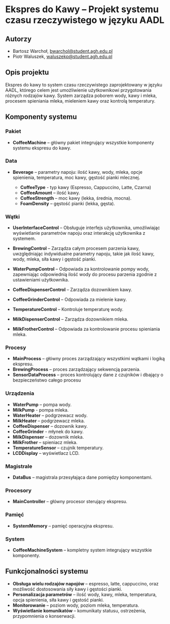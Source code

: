 # Ekspres do Kawy – Projekt systemu czasu rzeczywistego w języku AADL

## Autorzy

- Bartosz Warchoł, bwarchol@student.agh.edu.pl
- Piotr Waluszek, waluszekp@student.agh.edu.pl

## Opis projektu

Ekspres do kawy to system czasu rzeczywistego zaprojektowany w języku AADL, którego celem jest umożliwienie użytkownikowi przygotowania różnych rodzajów kawy. System zarządza poborem wody, kawy i mleka, procesem spieniania mleka, mieleniem kawy oraz kontrolą temperatury.

## Komponenty systemu

### Pakiet

- **CoffeeMachine** – główny pakiet integrujący wszystkie komponenty systemu ekspresu do kawy.

### Data

- **Beverage** – parametry napoju: ilość kawy, wody, mleka, opcje spienienia, temperatura, moc kawy, gęstość pianki mlecznej.

    - **CoffeeType** - typ kawy (Espresso, Cappuccino, Latte, Czarna)
    - **CoffeeAmount** – ilość kawy.
    - **CoffeeStrength** – moc kawy (lekka, średnia, mocna).
    - **FoamDensity** – gęstość pianki (lekka, gęsta).

### Wątki

- **UserInterfaceControl** – Obsługuje interfejs użytkownika, umożliwiając wyświetlanie parametrów napoju oraz interakcję użytkownika z systemem.
  
- **BrewingControl** – Zarządza całym procesem parzenia kawy, uwzględniając indywidualne parametry napoju, takie jak ilość kawy, wody, mleka, siła kawy i gęstość pianki.

- **WaterPumpControl** – Odpowiada za kontrolowanie pompy wody, zapewniając odpowiednią ilość wody do procesu parzenia zgodnie z ustawieniami użytkownika.

- **CoffeeDispenserControl** – Zarządza dozownikiem kawy.

- **CoffeeGrinderControl** – Odpowiada za mielenie kawy.

- **TemperatureControl** – Kontroluje temperaturę wody.

- **MilkDispenserControl** – Zarządza dozownikiem mleka.

- **MilkFrotherControl** – Odpowiada za kontrolowanie procesu spieniania mleka.

### Procesy

- **MainProcess** – główny proces zarządzający wszystkimi wątkami i logiką ekspresu.
- **BrewingProcess** – proces zarządzający sekwencją parzenia.
- **SensorDataProcess** – proces kontrolujący dane z czujników i dbający o bezpieczeństwo całego procesu

### Urządzenia

- **WaterPump** – pompa wody.
- **MilkPump** - pompa mleka.
- **WaterHeater** – podgrzewacz wody.
- **MilkHeater** – podgrzewacz mleka.
- **CoffeeDispenser** – dozownik kawy.
- **CoffeeGrinder** - młynek do kawy.
- **MilkDispenser** – dozownik mleka.
- **MilkFrother** – spieniacz mleka.
- **TemperatureSensor** – czujnik temperatury.
- **LCDDisplay** – wyświetlacz LCD.

### Magistrale

- **DataBus** – magistrala przesyłająca dane pomiędzy komponentami.

### Procesory

- **MainController** – główny procesor sterujący ekspresu.

### Pamięć

- **SystemMemory** – pamięć operacyjna ekspresu.

### System

- **CoffeeMachineSystem** – kompletny system integrujący wszystkie komponenty.

## Funkcjonalności systemu

- **Obsługa wielu rodzajów napojów** – espresso, latte, cappuccino, oraz możliwość dostosowania siły kawy i gęstości pianki.
- **Personalizacja parametrów** – ilość wody, kawy, mleka, temperatura, opcja spienienia, siła kawy i gęstość pianki.
- **Monitorowanie** – poziom wody, poziom mleka, temperatura.
- **Wyświetlanie komunikatów** – komunikaty statusu, ostrzeżenia, przypomnienia o konserwacji.
